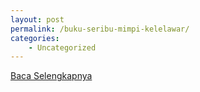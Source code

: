 ```yaml
---
layout: post
permalink: /buku-seribu-mimpi-kelelawar/
categories:
    - Uncategorized
---
```


[Baca Selengkapnya](/06)
